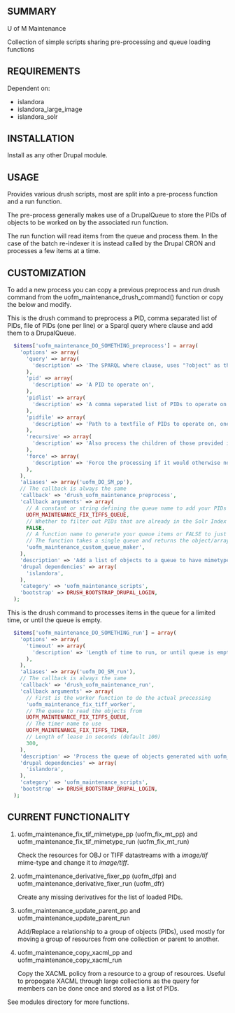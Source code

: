 SUMMARY
-------

U of M Maintenance

Collection of simple scripts sharing pre-processing and queue loading functions

REQUIREMENTS
------------

Dependent on:
* islandora
* islandora\_large\_image
* islandora\_solr

INSTALLATION
------------

Install as any other Drupal module.

USAGE
-----

Provides various drush scripts, most are split into a pre-process function and a run function.

The pre-process generally makes use of a DrupalQueue to store the PIDs of objects to be worked on by the associated run function.

The run function will read items from the queue and process them. In the case of the batch re-indexer it is instead called by the Drupal CRON and processes a few items at a time.

CUSTOMIZATION
-------------

To add a new process you can copy a previous preprocess and run drush command from the uofm\_maintenance\_drush\_command() function or copy the below and modify.

This is the drush command to preprocess a PID, comma separated list of PIDs, file of PIDs (one per line) or a Sparql query where clause and add them to a DrupalQueue.
```php
  $items['uofm_maintenance_DO_SOMETHING_preprocess'] = array(
    'options' => array(
      'query' => array(
        'description' => 'The SPARQL where clause, uses "?object" as the returned variable.',
      ),
      'pid' => array(
        'description' => 'A PID to operate on',
      ),
      'pidlist' => array(
        'description' => 'A comma seperated list of PIDs to operate on',
      ),
      'pidfile' => array(
        'description' => 'Path to a textfile of PIDs to operate on, one per line',
      ),
      'recursive' => array(
        'description' => 'Also process the children of those provided in the --pid, --pidlist, --pidfile or --query option.',
      ),
      'force' => array(
        'description' => 'Force the processing if it would otherwise not be done.',
      ),
    ),
    'aliases' => array('uofm_DO_SM_pp'),
    // The callback is always the same
    'callback' => 'drush_uofm_maintenance_preprocess',
    'callback arguments' => array(
      // A constant or string defining the queue name to add your PIDs to.
      UOFM_MAINTENANCE_FIX_TIFFS_QUEUE,
      // Whether to filter out PIDs that are already in the Solr Index
      FALSE,
      // A function name to generate your queue items or FALSE to just store the PID, defaults to adding the PID as the queue data.
      // The function takes a single queue and returns the object/array/etc to add to the queue.
      'uofm_maintenance_custom_queue_maker',
    ),
    'description' => 'Add a list of objects to a queue to have mimetypes (image/tif) changed to (image/tiff).',
    'drupal dependencies' => array(
      'islandora',
    ),
    'category' => 'uofm_maintenance_scripts',
    'bootstrap' => DRUSH_BOOTSTRAP_DRUPAL_LOGIN,
  );
```

This is the drush command to processes items in the queue for a limited time, or until the queue is empty.
```php
  $items['uofm_maintenance_DO_SOMETHING_run'] = array(
    'options' => array(
      'timeout' => array(
        'description' => 'Length of time to run, or until queue is empty if omitted',
      ),
    ),
    'aliases' => array('uofm_DO_SM_run'),
    // The callback is always the same
    'callback' => 'drush_uofm_maintenance_run',
    'callback arguments' => array(
      // First is the worker function to do the actual processing
      'uofm_maintenance_fix_tiff_worker',
      // The queue to read the objects from
      UOFM_MAINTENANCE_FIX_TIFFS_QUEUE,
      // The timer name to use
      UOFM_MAINTENANCE_FIX_TIFFS_TIMER,
      // Length of lease in seconds (default 100)
      300,
    ),
    'description' => 'Process the queue of objects generated with uofm_fix_mt_pp, correct all image/tif mimetypes to image/tiff',
    'drupal dependencies' => array(
      'islandora',
    ),
    'category' => 'uofm_maintenance_scripts',
    'bootstrap' => DRUSH_BOOTSTRAP_DRUPAL_LOGIN,
  );
```

CURRENT FUNCTIONALITY
---
1. uofm\_maintenance\_fix\_tif\_mimetype\_pp (uofm\_fix\_mt\_pp) and uofm\_maintenance\_fix\_tif\_mimetype\_run (uofm\_fix\_mt\_run)

   Check the resources for OBJ or TIFF datastreams with a *image/tif* mime-type and change it to *image/tiff*.
  
2. uofm\_maintenance\_derivative\_fixer\_pp (uofm\_dfp) and uofm\_maintenance\_derivative\_fixer\_run (uofm\_dfr)

   Create any missing derivatives for the list of loaded PIDs.
3. uofm\_maintenance\_update\_parent\_pp and uofm\_maintenance\_update\_parent\_run

   Add/Replace a relationship to a group of objects (PIDs), used mostly for moving a group of resources from one collection or parent to another.
4. uofm\_maintenance\_copy\_xacml\_pp and uofm\_maintenance\_copy\_xacml\_run

   Copy the XACML policy from a resource to a group of resources. Useful to propogate XACML through large collections as the query for members can be done once and stored as a list of PIDs.

See modules directory for more functions.